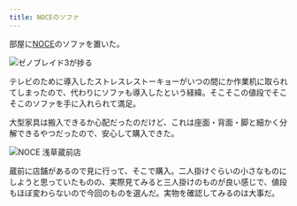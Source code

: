 ```yaml
---
title: NOCEのソファ
---
```

部屋に[NOCE](https://www.noce.co.jp/)のソファを置いた。

![](https://lh4.googleusercontent.com/Em5Yt917nwRmuHU3xPKzS1n_aiOku58edmajGgXs7irWuL4h4hysJ-gtDzTWb3FnOCUSYZOVQ2kXcrGPpdP23lSmQNhREtFHDVLRxRC82rI06cujOPj3KShBBc1qNGNhwpdA0YAQKa3UAUDqyJOy5Se2wgU5ZIzq8nlHitydu-ynKUsdjaf1it9lgw "ゼノブレイド3が捗る")

テレビのために導入したストレスレストーキョーがいつの間にか作業机に取られてしまったので、代わりにソファも導入したという経緯。そこそこの値段でそこそこのソファを手に入れられて満足。

大型家具は搬入できるか心配だったのだけど、これは座面・背面・脚と細かく分解できるやつだったので、安心して購入できた。

![](https://lh4.googleusercontent.com/DAo7dOVnGQevzKgRQwcLHTmKbCzniX1mjrKnBJOgLE0fww--uPez-rGarbVifKU_hN4YY3Ui9W0yuUyY0EjsoP2jmTss-X9mTubYWohcTJaD7JtA7sHcISOaOZD08zIN9JOpb2jO8--3ZUsT1vALMy4EevP3ER955IUKSMfEh7X591W_J4ffNS9x9w "NOCE 浅草蔵前店")

蔵前に店舗があるので見に行って、そこで購入。二人掛けぐらいの小さなものにしようと思っていたものの、実際見てみると三人掛けのものが良い感じで、値段もほぼ変わらないので今回のものを選んだ。実物を確認してみるのは大事だ。
